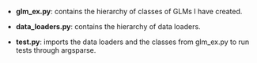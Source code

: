 - **glm_ex.py**: contains the hierarchy of classes of GLMs I have created.

- **data_loaders.py**: contains the hierarchy of data loaders.

- **test.py**: imports the data loaders and the classes from glm_ex.py to run tests through argsparse.
 
  
